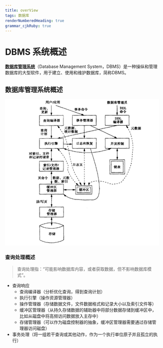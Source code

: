 ```yaml
---
title: overView
tags: 数据库
renderNumberedHeading: true
grammar_cjkRuby: true
---
```


# DBMS 系统概述

[**数据库管理系统**](https://baike.baidu.com/item/%E6%95%B0%E6%8D%AE%E5%BA%93%E7%AE%A1%E7%90%86%E7%B3%BB%E7%BB%9F)（Database Management System，DBMS）是一种操纵和管理数据库的大型软件，用于建立、使用和维护数据库，简称DBMS。

## 数据库管理系统概述
![概述图](https://raw.githubusercontent.com/mousezheng/source-code-analysis/master/img/2020_8_20_数据库系统实现_1597890447178.png)
	
### 查询处理概述

> 查询处理指：“可能影响数据库内容，或者获取数据，但不影响数据库模式”。

- 查询响应
	- 查询编译器（分析优化查询，得到查询计划）
	- 执行引擎（操作资源管理器）
	- 操作管理器（存储数据文件，文件数据格式和记录大小以及索引文件等）
	- 缓冲区管理器（从持久存储数据的辅助器中将部分数据存储到缓冲区中，比如从磁盘中将高频访问数据放入主存中）
	- 存储管理器（可以作为磁盘控制器的抽象，缓冲区管理器需要通过存储管理器访问磁盘）
- 事务处理（将一组若干查询或其他动作，作为一个执行单位原子并且孤立的执行）
